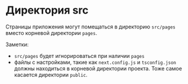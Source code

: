 # Директория src

Страницы приложения могут помещаться в директорию `src/pages` вместо корневой директории `pages`.

Заметки:

- `src/pages` будет игнорироваться при наличии `pages`
- файлы с настройками, такие как `next.config.js` и `tsconfig.json` должны находиться в корневой директории проекта. Тоже самое касается директории `public`.
